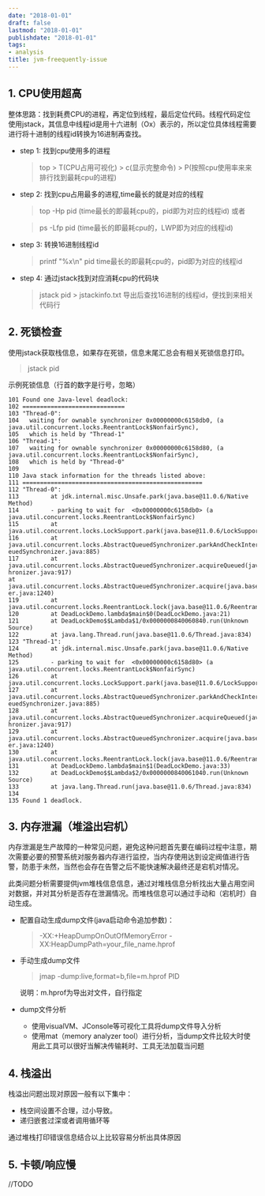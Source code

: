 ```yaml
---
date: "2018-01-01"
draft: false
lastmod: "2018-01-01"
publishdate: "2018-01-01"
tags:
- analysis
title: jvm-freequently-issue
---
```

## 1. CPU使用超高

整体思路：找到耗费CPU的进程，再定位到线程，最后定位代码。线程代码定位使用jstack，其信息中线程id是用十六进制（Ox）表示的，所以定位具体线程需要进行将十进制的线程id转换为16进制再查找。

* step 1: 找到cpu使用多的进程

    > top > T(CPU占用可视化) > c(显示完整命令) > P(按照cpu使用率来来排行找到最耗cpu的进程)

* step 2: 找到cpu占用最多的进程,time最长的就是对应的线程

    > top -Hp pid (time最长的即最耗cpu的，pid即为对应的线程id)
    或者

    > ps -Lfp pid (time最长的即最耗cpu的，LWP即为对应的线程id)

* step 3: 转换16进制线程id

    > printf "%x\n" pid   time最长的即最耗cpu的，pid即为对应的线程id

* step 4: 通过jstack找到对应消耗cpu的代码块

    > jstack pid > jstackinfo.txt 导出后查找16进制的线程id，便找到来相关代码行


## 2. 死锁检查

使用jstack获取栈信息，如果存在死锁，信息末尾汇总会有相关死锁信息打印。

> jstack pid

示例死锁信息（行首的数字是行号，忽略）

```
101 Found one Java-level deadlock:
102 =============================
103 "Thread-0":
104   waiting for ownable synchronizer 0x00000000c6158db0, (a java.util.concurrent.locks.ReentrantLock$NonfairSync),
105   which is held by "Thread-1"
106 "Thread-1":
107   waiting for ownable synchronizer 0x00000000c6158d80, (a java.util.concurrent.locks.ReentrantLock$NonfairSync),
108   which is held by "Thread-0"
109
110 Java stack information for the threads listed above:
111 ===================================================
112 "Thread-0":
113         at jdk.internal.misc.Unsafe.park(java.base@11.0.6/Native Method)
114         - parking to wait for  <0x00000000c6158db0> (a java.util.concurrent.locks.ReentrantLock$NonfairSync)
115         at java.util.concurrent.locks.LockSupport.park(java.base@11.0.6/LockSupport.java:194)
116         at java.util.concurrent.locks.AbstractQueuedSynchronizer.parkAndCheckInterrupt(java.base@11.0.6/AbstractQu    euedSynchronizer.java:885)
117         at java.util.concurrent.locks.AbstractQueuedSynchronizer.acquireQueued(java.base@11.0.6/AbstractQueuedSync    hronizer.java:917)
at java.util.concurrent.locks.AbstractQueuedSynchronizer.acquire(java.base@11.0.6/AbstractQueuedSynchroniz    er.java:1240)
119         at java.util.concurrent.locks.ReentrantLock.lock(java.base@11.0.6/ReentrantLock.java:267)
120         at DeadLockDemo.lambda$main$0(DeadLockDemo.java:21)
121         at DeadLockDemo$$Lambda$1/0x0000000840060840.run(Unknown Source)
122         at java.lang.Thread.run(java.base@11.0.6/Thread.java:834)
123 "Thread-1":
124         at jdk.internal.misc.Unsafe.park(java.base@11.0.6/Native Method)
125         - parking to wait for  <0x00000000c6158d80> (a java.util.concurrent.locks.ReentrantLock$NonfairSync)
126         at java.util.concurrent.locks.LockSupport.park(java.base@11.0.6/LockSupport.java:194)
127         at java.util.concurrent.locks.AbstractQueuedSynchronizer.parkAndCheckInterrupt(java.base@11.0.6/AbstractQu    euedSynchronizer.java:885)
128         at java.util.concurrent.locks.AbstractQueuedSynchronizer.acquireQueued(java.base@11.0.6/AbstractQueuedSync    hronizer.java:917)
129         at java.util.concurrent.locks.AbstractQueuedSynchronizer.acquire(java.base@11.0.6/AbstractQueuedSynchroniz    er.java:1240)
130         at java.util.concurrent.locks.ReentrantLock.lock(java.base@11.0.6/ReentrantLock.java:267)
131         at DeadLockDemo.lambda$main$1(DeadLockDemo.java:33)
132         at DeadLockDemo$$Lambda$2/0x0000000840061040.run(Unknown Source)
133         at java.lang.Thread.run(java.base@11.0.6/Thread.java:834)
134
135 Found 1 deadlock.
```

## 3. 内存泄漏（堆溢出宕机）

内存泄漏是生产故障的一种常见问题，避免这种问题首先要在编码过程中注意，期次需要必要的预警系统对服务器内存进行监控，当内存使用达到设定阀值进行告警，防患于未然，当然也会存在告警之后不能快速解决最终还是宕机对情况。

此类问题分析需要提供jvm堆栈信息信息，通过对堆栈信息分析找出大量占用空间对数据，并对其分析是否存在泄漏情况。而堆栈信息可以通过手动和（宕机时）自动生成。

* 配置自动生成dump文件(java启动命令追加参数)：

    > -XX:+HeapDumpOnOutOfMemoryError -XX:HeapDumpPath=your_file_name.hprof

* 手动生成dump文件

    > jmap -dump:live,format=b,file=m.hprof PID

    说明：m.hprof为导出对文件，自行指定
* dump文件分析
    * 使用visualVM、JConsole等可视化工具将dump文件导入分析
    * 使用mat（memory analyzer tool）进行分析，当dump文件比较大时使用此工具可以很好当解决传输耗时、工具无法加载当问题

## 4. 栈溢出
栈溢出问题出现对原因一般有以下集中：
* 栈空间设置不合理，过小导致。
* 递归嵌套过深或者调用循环等 

通过堆栈打印错误信息结合以上比较容易分析出具体原因

## 5. 卡顿/响应慢

//TODO